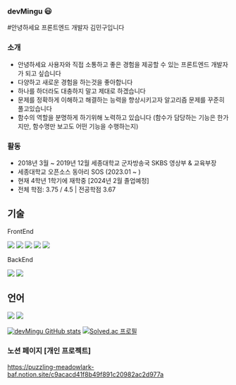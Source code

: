### devMingu 😃

#안녕하세요 프론트엔드 개발자 김민구입니다

### 소개

- 안녕하세요 사용자와 직접 소통하고 좋은 경험을 제공할 수 있는 프론트엔드 개발자가 되고 싶습니다
- 다양하고 새로운 경험을 하는것을 좋아합니다
- 하나를 하더라도 대충하지 말고 제대로 하겠습니다
- 문제를 정확하게 이해하고 해결하는 능력을 향상시키고자 알고리즘 문제를 꾸준히 풀고있습니다
- 함수의 역할을 분명하게 하기위해 노력하고 있습니다 (함수가 담당하는 기능은 한가지만, 함수명만 보고도 어떤 기능을 수행하는지) 

### 활동

- 2018년 3월 ~ 2019년 12월 세종대학교 군자방송국 SKBS 영상부 & 교육부장
- 세종대학교 오픈소스 동아리 SOS (2023.01 ~ )
- 현재 4학년 1학기에 재학중 [2024년 2월 졸업예정]
- 전체 학점: 3.75 / 4.5 | 전공학점 3.67

## 기술

FrontEnd

<img src="https://img.shields.io/badge/HTML5-E34F26?style=for-the-badge&logo=HTML5&logoColor=white"> <img src="https://img.shields.io/badge/JavaScript-F7DF1E?style=for-the-badge&logo=JavaScript&logoColor=white"> <img src="https://img.shields.io/badge/React-61DAFB?style=for-the-badge&logo=React&logoColor=white"> <img src="https://img.shields.io/badge/Redux-764ABC?style=for-the-badge&logo=Redux&logoColor=white"> <img src="https://img.shields.io/badge/styled-components-DB7093?style=for-the-badge&logo=styled-components&logoColor=white">

BackEnd

<img src="https://img.shields.io/badge/Node.js-339933?style=for-the-badge&logo=Node.js&logoColor=white"> <img src="https://img.shields.io/badge/Express-000000?style=for-the-badge&logo=Express&logoColor=white">

## 언어

<img src="https://img.shields.io/badge/JavaScript-F7DF1E?style=for-the-badge&logo=JavaScript&logoColor=white"> <img src="https://img.shields.io/badge/Python-3776AB?style=for-the-badge&logo=Python&logoColor=white">

[![devMingu GitHub stats](https://github-readme-stats.vercel.app/api?username=devMingu)](https://github.com/devMingu/github-readme-stats)
[![Solved.ac
프로필](http://mazassumnida.wtf/api/generate_badge?boj=rooster100)](https://solved.ac/rooster100)

### 노션 페이지 [개인 프로젝트]
https://puzzling-meadowlark-baf.notion.site/c9acacd41f8b49f891c20982ac2d977a
